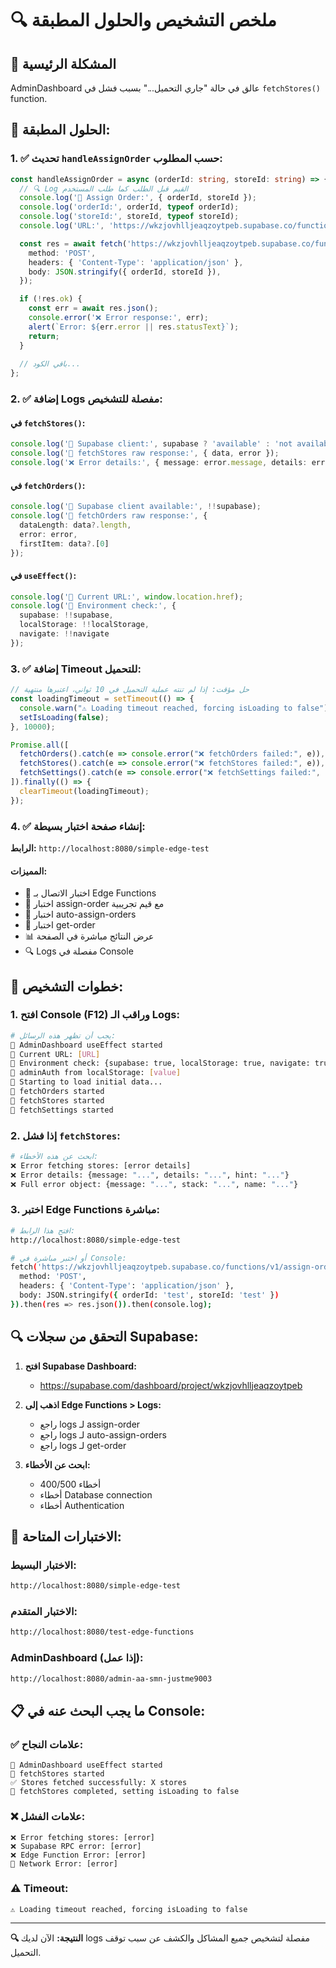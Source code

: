 # 🔍 ملخص التشخيص والحلول المطبقة

## 🚨 المشكلة الرئيسية
AdminDashboard عالق في حالة "جاري التحميل..." بسبب فشل في `fetchStores()` function.

## 🔧 الحلول المطبقة:

### 1. ✅ تحديث `handleAssignOrder` حسب المطلوب:

```typescript
const handleAssignOrder = async (orderId: string, storeId: string) => {
  // 🔍 Log القيم قبل الطلب كما طلب المستخدم
  console.log('🔵 Assign Order:', { orderId, storeId });
  console.log('orderId:', orderId, typeof orderId);
  console.log('storeId:', storeId, typeof storeId);
  console.log('URL:', 'https://wkzjovhlljeaqzoytpeb.supabase.co/functions/v1/assign-order');

  const res = await fetch('https://wkzjovhlljeaqzoytpeb.supabase.co/functions/v1/assign-order', {
    method: 'POST',
    headers: { 'Content-Type': 'application/json' },
    body: JSON.stringify({ orderId, storeId }),
  });

  if (!res.ok) {
    const err = await res.json();
    console.error('❌ Error response:', err);
    alert(`Error: ${err.error || res.statusText}`);
    return;
  }
  
  // باقي الكود...
};
```

### 2. ✅ إضافة Logs مفصلة للتشخيص:

#### في `fetchStores()`:
```typescript
console.log('🔵 Supabase client:', supabase ? 'available' : 'not available');
console.log('🔵 fetchStores raw response:', { data, error });
console.log('❌ Error details:', { message: error.message, details: error.details, hint: error.hint });
```

#### في `fetchOrders()`:
```typescript
console.log('🔵 Supabase client available:', !!supabase);
console.log('🔵 fetchOrders raw response:', { 
  dataLength: data?.length, 
  error: error, 
  firstItem: data?.[0] 
});
```

#### في `useEffect()`:
```typescript
console.log('🔵 Current URL:', window.location.href);
console.log('🔵 Environment check:', { 
  supabase: !!supabase,
  localStorage: !!localStorage,
  navigate: !!navigate 
});
```

### 3. ✅ إضافة Timeout للتحميل:
```typescript
// حل مؤقت: إذا لم تنته عملية التحميل في 10 ثواني، اعتبرها منتهية
const loadingTimeout = setTimeout(() => {
  console.warn("⚠️ Loading timeout reached, forcing isLoading to false");
  setIsLoading(false);
}, 10000);

Promise.all([
  fetchOrders().catch(e => console.error("❌ fetchOrders failed:", e)),
  fetchStores().catch(e => console.error("❌ fetchStores failed:", e)),
  fetchSettings().catch(e => console.error("❌ fetchSettings failed:", e))
]).finally(() => {
  clearTimeout(loadingTimeout);
});
```

### 4. ✅ إنشاء صفحة اختبار بسيطة:

**الرابط:** `http://localhost:8080/simple-edge-test`

#### المميزات:
- 🧪 اختبار الاتصال بـ Edge Functions
- 🧪 اختبار assign-order مع قيم تجريبية
- 🧪 اختبار auto-assign-orders
- 🧪 اختبار get-order
- 📊 عرض النتائج مباشرة في الصفحة
- 🔍 Logs مفصلة في Console

## 🎯 خطوات التشخيص:

### 1. افتح Console (F12) وراقب الـ Logs:
```bash
# يجب أن تظهر هذه الرسائل:
🔵 AdminDashboard useEffect started
🔵 Current URL: [URL]
🔵 Environment check: {supabase: true, localStorage: true, navigate: true}
🔵 adminAuth from localStorage: [value]
🔵 Starting to load initial data...
🔵 fetchOrders started
🔵 fetchStores started
🔵 fetchSettings started
```

### 2. إذا فشل `fetchStores`:
```bash
# ابحث عن هذه الأخطاء:
❌ Error fetching stores: [error details]
❌ Error details: {message: "...", details: "...", hint: "..."}
❌ Full error object: {message: "...", stack: "...", name: "..."}
```

### 3. اختبر Edge Functions مباشرة:
```bash
# افتح هذا الرابط:
http://localhost:8080/simple-edge-test

# أو اختبر مباشرة في Console:
fetch('https://wkzjovhlljeaqzoytpeb.supabase.co/functions/v1/assign-order', {
  method: 'POST',
  headers: { 'Content-Type': 'application/json' },
  body: JSON.stringify({ orderId: 'test', storeId: 'test' })
}).then(res => res.json()).then(console.log);
```

## 🔍 التحقق من سجلات Supabase:

1. **افتح Supabase Dashboard:**
   - https://supabase.com/dashboard/project/wkzjovhlljeaqzoytpeb

2. **اذهب إلى Edge Functions > Logs:**
   - راجع logs لـ assign-order
   - راجع logs لـ auto-assign-orders  
   - راجع logs لـ get-order

3. **ابحث عن الأخطاء:**
   - أخطاء 400/500
   - أخطاء Database connection
   - أخطاء Authentication

## 🎯 الاختبارات المتاحة:

### الاختبار البسيط:
```bash
http://localhost:8080/simple-edge-test
```

### الاختبار المتقدم:
```bash
http://localhost:8080/test-edge-functions
```

### AdminDashboard (إذا عمل):
```bash
http://localhost:8080/admin-aa-smn-justme9003
```

## 📋 ما يجب البحث عنه في Console:

### ✅ علامات النجاح:
```
🔵 AdminDashboard useEffect started
🔵 fetchStores started
✅ Stores fetched successfully: X stores
🔵 fetchStores completed, setting isLoading to false
```

### ❌ علامات الفشل:
```
❌ Error fetching stores: [error]
❌ Supabase RPC error: [error]
❌ Edge Function Error: [error]
🔴 Network Error: [error]
```

### ⚠️ Timeout:
```
⚠️ Loading timeout reached, forcing isLoading to false
```

---

**🔍 النتيجة:** الآن لديك logs مفصلة لتشخيص جميع المشاكل والكشف عن سبب توقف التحميل.
